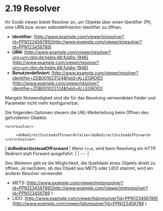 # 2.19 Resolver

Ihr Goobi viewer bietet Resolver an, um Objekte über einen Identifier \(PI\), eine URN bzw. einen selbstdefinierten Identifier zu öffnen. 

* **Identifier:** [http://www.example.com/viewer/piresolver?id=PPN123456789](http://www.example.com/viewer/piresolver?id=PPN123456789)
* **URN:**  [http://www.example.com/viewer/resolver?urn=urn:nbn:de:hebis:66:fuldig-1946](http://www.example.com/viewer/resolver?urn=urn:nbn:de:hebis:66:fuldig-1946)
* **Benutzerdefiniert:** [http://www.example.com/viewer/resolver?identifier=ZDB001023124&field=ALLEGROID](http://www.example.com/viewer/resolver?identifier=ZDB001023124&field=ALLEGROID)

Mangels Notwendigkeit sind die für das Resolving verwendeten Felder und Parameter nicht mehr konfigurierbar.

Die folgenden Optionen steuern die URL-Weiterleitung beim Öffnen des gefundenen Objekts:

```markup
<urnresolver>

     <doRedirectInsteadofForward>false</doRedirectInsteadofForward>
</urnresolver>
```



| **doRedirectInsteadOfForward** | Wenn `true`, wird beim Resolving ein HTTP Redirect statt Forward ausgeführt. |
| --- |


Des Weiteren gibt es die Möglichkeit, die Quelldatei eines Objekts direkt zu öffnen. Je nachdem, ob das Objekt aus METS oder LIDO stammt, wird ein anderer Resolver verwendet:

* METS: [http://www.example.com/viewer/metsresolver?id=PPN123456789](http://www.example.com/viewer/metsresolver?id=PPN123456789
  )
* LIDO: [http://www.example.com/viewer/lidoresolver?id=PPN123456789](http://www.example.com/viewer/lidoresolver?id=PPN123456789
  )


